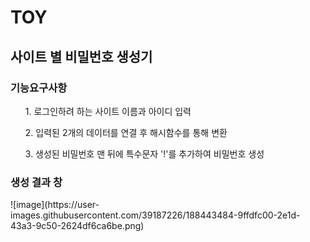 <h1> TOY </h1>
<h2> 사이트 별 비밀번호 생성기 </h2>

  <p>
  <h3>기능요구사항</h3>
  <ol>1. 로그인하려 하는 사이트 이름과 아이디 입력</ol>
  <ol>2. 입력된 2개의 데이터를 연결 후 해시함수를 통해 변환</ol>
  <ol>3. 생성된 비밀번호 맨 뒤에 특수문자 '!'를 추가하여 비밀번호 생성</ol> 
  <p>
  <p>
  <h3> 생성 결과 창 </h3>
![image](https://user-images.githubusercontent.com/39187226/188443484-9ffdfc00-2e1d-43a3-9c50-2624df6ca6be.png)
